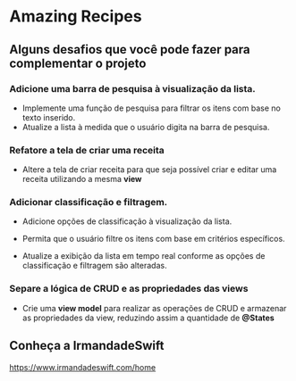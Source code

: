 
# Amazing Recipes 

## Alguns desafios que você pode fazer para complementar o projeto


### Adicione uma barra de pesquisa à visualização da lista.
- Implemente uma função de pesquisa para filtrar os itens com base no texto inserido.
- Atualize a lista à medida que o usuário digita na barra de pesquisa.


### Refatore a tela de criar uma receita
- Altere a tela de criar receita para que seja possível criar e editar uma receita utilizando a mesma **view**

### Adicionar classificação e filtragem.

- Adicione opções de classificação à visualização da lista.

- Permita que o usuário filtre os itens com base em critérios específicos.

- Atualize a exibição da lista em tempo real conforme as opções de classificação e filtragem são alteradas.

### Separe a lógica de CRUD e as propriedades das views 
- Crie uma **view model** para realizar as operações de CRUD e armazenar as propriedades da view, reduzindo assim a quantidade de **@States**


## Conheça a IrmandadeSwift 

https://www.irmandadeswift.com/home
